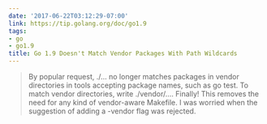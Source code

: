 ```yaml
---
date: '2017-06-22T03:12:29-07:00'
link: https://tip.golang.org/doc/go1.9
tags:
- go
- go1.9
title: Go 1.9 Doesn't Match Vendor Packages With Path Wildcards
---
```


>By popular request, ./... no longer matches packages in vendor directories in tools accepting package names, such as go test. To match vendor directories, write ./vendor/.... Finally! This removes the need for any kind of vendor-aware Makefile. I was worried when the suggestion of adding a -vendor flag was rejected.
